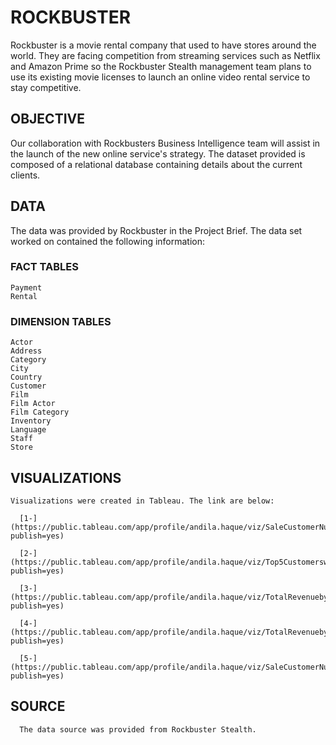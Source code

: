 # **ROCKBUSTER**

  Rockbuster is a movie rental company that used to have stores around the world. They are facing competition from streaming services 
  such as Netflix and Amazon Prime so the Rockbuster     Stealth management team plans to use its existing movie licenses to launch an 
  online video rental service to stay competitive.
  
## **OBJECTIVE**

  Our collaboration with Rockbusters Business Intelligence team will assist in the launch of the new online service's strategy. The 
  dataset provided is composed of a relational database   containing details about the current clients.
  
## **DATA**

  The data was provided by Rockbuster in the Project Brief. The data set worked on contained the following information:

### **FACT TABLES**

    Payment
    Rental
    
### **DIMENSION TABLES**

    Actor
    Address
    Category
    City
    Country
    Customer
    Film
    Film Actor
    Film Category
    Inventory
    Language
    Staff
    Store

## **VISUALIZATIONS**
    
    Visualizations were created in Tableau. The link are below:

      [1-](https://public.tableau.com/app/profile/andila.haque/viz/SaleCustomerNumbersacrossgeographicregions/Sheet4?publish=yes)
      
      [2-](https://public.tableau.com/app/profile/andila.haque/viz/Top5Customerswithhighestrevenue/Sheet1?publish=yes)
      
      [3-](https://public.tableau.com/app/profile/andila.haque/viz/TotalRevenuebyRating_16962938416240/Sheet2?publish=yes)
      
      [4-](https://public.tableau.com/app/profile/andila.haque/viz/TotalRevenuebyMovie/Sheet3?publish=yes)
      
      [5-](https://public.tableau.com/app/profile/andila.haque/viz/SaleCustomerNumbersacrossgeographicregions/Sheet4?publish=yes)

  ## **SOURCE**

      The data source was provided from Rockbuster Stealth.
